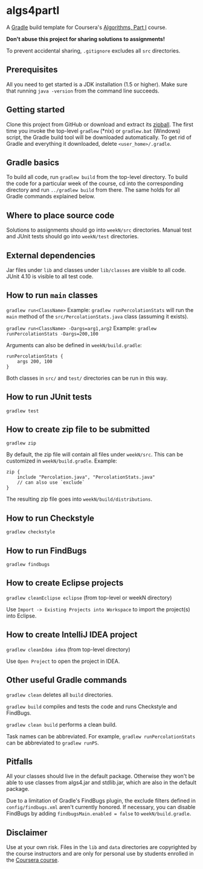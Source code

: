 algs4partI
==========

A [Gradle](http://gradle.org) build template for Coursera's [Algorithms, Part I](https://www.coursera.org/course/algs4partI) course.

**Don't abuse this project for sharing solutions to assignments!**

To prevent accidental sharing, `.gitignore` excludes all `src` directories.

Prerequisites
-------------

All you need to get started is a JDK installation (1.5 or higher). Make sure that
running `java -version` from the command line succeeds.

Getting started
---------------

Clone this project from GitHub or download and extract its
[zipball](https://github.com/pniederw/algs4partI/zipball/master). The first time
you invoke the top-level `gradlew` (*nix) or `gradlew.bat` (Windows) script, the
Gradle build tool will be downloaded automatically. To get rid of Gradle and
everything it downloaded, delete `<user_home>/.gradle`.

Gradle basics
-------------

To build all code, run `gradlew build` from the top-level directory.
To build the code for a particular week of the course, cd into the corresponding
directory and run `../gradlew build` from there. The same holds for all Gradle commands explained below.

Where to place source code
--------------------------

Solutions to assignments should go into `weekN/src` directories.
Manual test and JUnit tests should go into `weekN/test` directories.

External dependencies
---------------------

Jar files under `lib` and classes under `lib/classes` are visible to all code.
JUnit 4.10 is visible to all test code.

How to run `main` classes
-------------------------

`gradlew run<ClassName>`
Example: `gradlew runPercolationStats` will run the `main` method of the
`src/PercolationStats.java` class (assuming it exists).

`gradlew run<ClassName> -Dargs=arg1,arg2`
Example: `gradlew runPercolationStats -Dargs=200,100`

Arguments can also be defined in `weekN/build.gradle`:

    runPercolationStats {
        args 200, 100
    }

Both classes in `src/` and `test/` directories can be run in this way.

How to run JUnit tests
----------------------

`gradlew test`

How to create zip file to be submitted
--------------------------------------

`gradlew zip`

By default, the zip file will contain all files under `weekN/src`. This can be
customized in `weekN/build.gradle`. Example:

    zip {
        include "Percolation.java", "PercolationStats.java"
        // can also use `exclude`
    }

The resulting zip file goes into `weekN/build/distributions`.

How to run Checkstyle
---------------------

`gradlew checkstyle`

How to run FindBugs
-------------------

`gradlew findbugs`

How to create Eclipse projects
------------------------------

`gradlew cleanEclipse eclipse` (from top-level or weekN directory)

Use `Import -> Existing Projects into Workspace` to import the project(s) into Eclipse.

How to create IntelliJ IDEA project
-----------------------------------

`gradlew cleanIdea idea` (from top-level directory)

Use `Open Project` to open the project in IDEA.

Other useful Gradle commands
----------------------------

`gradlew clean` deletes all `build` directories.

`gradlew build` compiles and tests the code and runs Checkstyle and FindBugs.

`gradlew clean build` performs a clean build.

Task names can be abbreviated. For example, `gradlew runPercolationStats` can be
abbreviated to `gradlew runPS`.

Pitfalls
--------

All your classes should live in the default package. Otherwise they won't be able to
use classes from algs4.jar and stdlib.jar, which are also in the default package.

Due to a limitation of Gradle's FindBugs plugin, the exclude filters defined
in `config/findbugs.xml` aren't currently honored. If necessary, you can disable FindBugs
by adding `findbugsMain.enabled = false` to `weekN/build.gradle`.

Disclaimer
----------

Use at your own risk. Files in the `lib` and `data` directories are copyrighted by the
course instructors and are only for personal use by students enrolled in the [Coursera
course](https://www.coursera.org/course/algs4partI).



